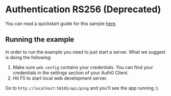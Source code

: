 ﻿# Authentication RS256 (Deprecated)

You can read a quickstart guide for this sample [here](https://auth0.com/docs/quickstart/backend/webapi-owin/04-authentication-rs256-deprecated).

## Running the example

In order to run the example you need to just start a server. What we suggest is doing the following:

1. Make sure `web.config` contains your credentials. You can find your credentials in the settings section of your Auth0 Client.
2. Hit F5 to start local web development server.

Go to `http://localhost:58105/api/ping` and you'll see the app running :).